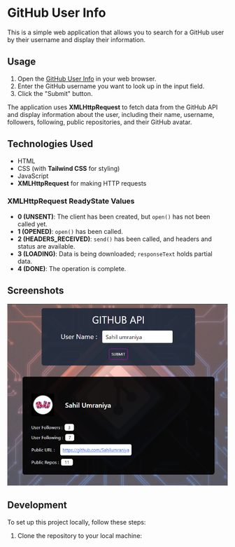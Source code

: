 # GitHub User Info

This is a simple web application that allows you to search for a GitHub user by their username and display their information.

## Usage

1. Open the [GitHub User Info](sahilumraniya.github.io/GitUserInfo) in your web browser.
2. Enter the GitHub username you want to look up in the input field.
3. Click the "Submit" button.

The application uses **XMLHttpRequest** to fetch data from the GitHub API and display information about the user, including their name, username, followers, following, public repositories, and their GitHub avatar.

## Technologies Used

- HTML
- CSS (with **Tailwind CSS** for styling)
- JavaScript
- **XMLHttpRequest** for making HTTP requests

### XMLHttpRequest ReadyState Values

- **0 (UNSENT)**: The client has been created, but `open()` has not been called yet.
- **1 (OPENED)**: `open()` has been called.
- **2 (HEADERS_RECEIVED)**: `send()` has been called, and headers and status are available.
- **3 (LOADING)**: Data is being downloaded; `responseText` holds partial data.
- **4 (DONE)**: The operation is complete.

## Screenshots

![Screenshot](https://raw.githubusercontent.com/Sahilumraniya/GitUserInfo/master/Screenshot.png)

## Development

To set up this project locally, follow these steps:

1. Clone the repository to your local machine: